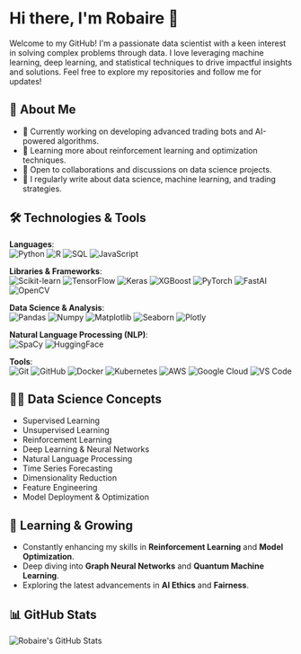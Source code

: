 # Hi there, I'm Robaire 👋

Welcome to my GitHub! I'm a passionate data scientist with a keen interest in solving complex problems through data. I love leveraging machine learning, deep learning, and statistical techniques to drive impactful insights and solutions. Feel free to explore my repositories and follow me for updates!

## 🚀 About Me
- 🔭 Currently working on developing advanced trading bots and AI-powered algorithms.
- 🌱 Learning more about reinforcement learning and optimization techniques.
- 👯 Open to collaborations and discussions on data science projects.
- 📝 I regularly write about data science, machine learning, and trading strategies.

## 🛠️ Technologies & Tools

**Languages**:  
![Python](https://img.shields.io/badge/-Python-3776AB?style=flat&logo=python&logoColor=white) ![R](https://img.shields.io/badge/-R-276DC3?style=flat&logo=R&logoColor=white) ![SQL](https://img.shields.io/badge/-SQL-4479A1?style=flat&logo=Microsoft-SQL-Server&logoColor=white) ![JavaScript](https://img.shields.io/badge/-JavaScript-F7DF1E?style=flat&logo=javascript&logoColor=black)

**Libraries & Frameworks**:  
![Scikit-learn](https://img.shields.io/badge/-Scikit--learn-F7931E?style=flat&logo=scikit-learn&logoColor=white) ![TensorFlow](https://img.shields.io/badge/-TensorFlow-FF6F00?style=flat&logo=tensorflow&logoColor=white) ![Keras](https://img.shields.io/badge/-Keras-D00000?style=flat&logo=keras&logoColor=white) ![XGBoost](https://img.shields.io/badge/-XGBoost-3C873A?style=flat&logo=xgboost&logoColor=white) ![PyTorch](https://img.shields.io/badge/-PyTorch-EE4C2C?style=flat&logo=pytorch&logoColor=white) ![FastAI](https://img.shields.io/badge/-FastAI-15B1C4?style=flat&logo=fastapi&logoColor=white) ![OpenCV](https://img.shields.io/badge/-OpenCV-5C3EE8?style=flat&logo=opencv&logoColor=white)

**Data Science & Analysis**:  
![Pandas](https://img.shields.io/badge/-Pandas-150458?style=flat&logo=pandas&logoColor=white) ![Numpy](https://img.shields.io/badge/-Numpy-013243?style=flat&logo=numpy&logoColor=white) ![Matplotlib](https://img.shields.io/badge/Matplotlib-003B57?style=flat&logo=python&logoColor=white&labelColor=003B57) ![Seaborn](https://img.shields.io/badge/Seaborn-4F9A94?style=flat&logo=python&logoColor=white&labelColor=4F9A94) ![Plotly](https://img.shields.io/badge/-Plotly-3E8C97?style=flat&logo=plotly&logoColor=white)

**Natural Language Processing (NLP)**:  
![SpaCy](https://img.shields.io/badge/-SpaCy-4F5B93?style=flat&logo=spaCy&logoColor=white) ![HuggingFace](https://img.shields.io/badge/-Hugging--Face-FF6F00?style=flat&logo=HuggingFace&logoColor=white)

**Tools**:  
![Git](https://img.shields.io/badge/-Git-F05032?style=flat&logo=git&logoColor=white) ![GitHub](https://img.shields.io/badge/-GitHub-181717?style=flat&logo=github&logoColor=white) ![Docker](https://img.shields.io/badge/-Docker-2496ED?style=flat&logo=docker&logoColor=white) ![Kubernetes](https://img.shields.io/badge/-Kubernetes-326CE5?style=flat&logo=kubernetes&logoColor=white) ![AWS](https://img.shields.io/badge/-AWS-232F3E?style=flat&logo=amazon-aws&logoColor=white) ![Google Cloud](https://img.shields.io/badge/-Google%20Cloud-4285F4?style=flat&logo=google-cloud&logoColor=white) ![VS Code](https://img.shields.io/badge/-VS%20Code-007ACC?style=flat&logo=visual-studio-code&logoColor=white)

## 🧑‍💻 Data Science Concepts
- Supervised Learning
- Unsupervised Learning
- Reinforcement Learning
- Deep Learning & Neural Networks
- Natural Language Processing
- Time Series Forecasting
- Dimensionality Reduction
- Feature Engineering
- Model Deployment & Optimization

## 🌱 Learning & Growing
- Constantly enhancing my skills in **Reinforcement Learning** and **Model Optimization**.
- Deep diving into **Graph Neural Networks** and **Quantum Machine Learning**.
- Exploring the latest advancements in **AI Ethics** and **Fairness**.

## 📊 GitHub Stats
![Robaire's GitHub Stats](https://github-readme-stats.vercel.app/api?username=SpikeyBaire&show_icons=true&count_private=true&hide=prs&theme=radical)
